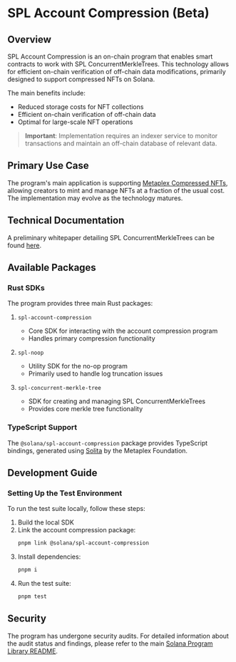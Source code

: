 # SPL Account Compression (Beta)

## Overview

SPL Account Compression is an on-chain program that enables smart contracts to work with SPL ConcurrentMerkleTrees. This technology allows for efficient on-chain verification of off-chain data modifications, primarily designed to support compressed NFTs on Solana.

The main benefits include:
- Reduced storage costs for NFT collections
- Efficient on-chain verification of off-chain data
- Optimal for large-scale NFT operations

> **Important**: Implementation requires an indexer service to monitor transactions and maintain an off-chain database of relevant data.

## Primary Use Case

The program's main application is supporting [Metaplex Compressed NFTs](https://github.com/metaplex-foundation/mpl-bubblegum), allowing creators to mint and manage NFTs at a fraction of the usual cost. The implementation may evolve as the technology matures.

## Technical Documentation

A preliminary whitepaper detailing SPL ConcurrentMerkleTrees can be found [here](https://drive.google.com/file/d/1BOpa5OFmara50fTvL0VIVYjtg-qzHCVc/view).

## Available Packages

### Rust SDKs

The program provides three main Rust packages:

1. `spl-account-compression`
   - Core SDK for interacting with the account compression program
   - Handles primary compression functionality

2. `spl-noop`
   - Utility SDK for the no-op program
   - Primarily used to handle log truncation issues

3. `spl-concurrent-merkle-tree`
   - SDK for creating and managing SPL ConcurrentMerkleTrees
   - Provides core merkle tree functionality

### TypeScript Support

The `@solana/spl-account-compression` package provides TypeScript bindings, generated using [Solita](https://github.com/metaplex-foundation/solita/) by the Metaplex Foundation.

## Development Guide

### Setting Up the Test Environment

To run the test suite locally, follow these steps:

1. Build the local SDK
2. Link the account compression package:
   ```bash
   pnpm link @solana/spl-account-compression
   ```
3. Install dependencies:
   ```bash
   pnpm i
   ```
4. Run the test suite:
   ```bash
   pnpm test
   ```

## Security

The program has undergone security audits. For detailed information about the audit status and findings, please refer to the main [Solana Program Library README](https://github.com/solana-labs/solana-program-library#audits).